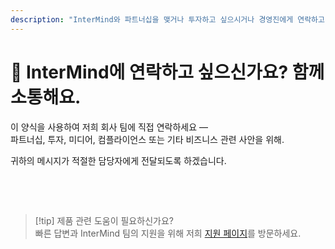 ```yaml
---
description: "InterMind와 파트너십을 맺거나 투자하고 싶으시거나 경영진에게 연락하고 싶으신가요? 비즈니스 문의, 미디어 요청 또는 법적 사안을 위해 이 양식을 사용하세요."
---
```


# 🤝 InterMind에 연락하고 싶으신가요? 함께 소통해요.

이 양식을 사용하여 저희 회사 팀에 직접 연락하세요 —  
파트너십, 투자, 미디어, 컴플라이언스 또는 기타 비즈니스 관련 사안을 위해.

귀하의 메시지가 적절한 담당자에게 전달되도록 하겠습니다.

<br>

<ContactForm
  formStyle="margin: 1rem auto;"  
  categoryLabel="저희에게 연락하시는 이유는 무엇인가요? *"  
  categoryPlaceholderText="주제를 선택하세요..."  
  messageLabel="메시지 *"  
  messagePlaceholderText="저희가 고려했으면 하는 관련 배경, 일정 또는 상황을 공유해 주세요."  
  buttonText="메시지 보내기"  
  :services="[
    '전략적 파트너십 기회',
    '투자 또는 펀딩 논의',
    '기업 솔루션 문의',
    '미디어 및 언론 요청',
    '법적 또는 컴플라이언스 사안',
    '보안 우려사항 또는 신고',
    '비즈니스 개발 제안',
    '일반 비즈니스 문의'
  ]"
/>

<br>

> [!tip] 제품 관련 도움이 필요하신가요?  
> 빠른 답변과 InterMind 팀의 지원을 위해 저희 [지원 페이지](../help)를 방문하세요.